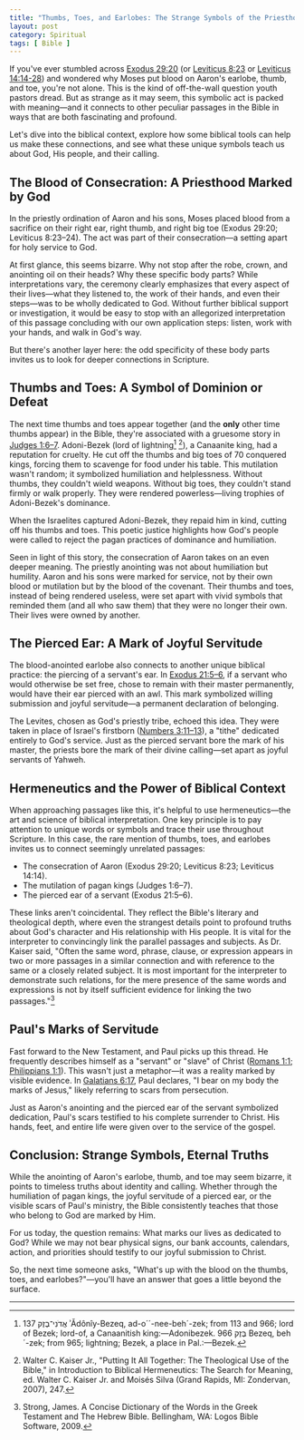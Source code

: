 ```yaml
---
title: "Thumbs, Toes, and Earlobes: The Strange Symbols of the Priesthood"
layout: post
category: Spiritual
tags: [ Bible ]
---
```


If you've ever stumbled across [Exodus 29:20](https://biblehub.com/csb/exodus/29.htm) (or [Leviticus 8:23](https://biblehub.com/csb/leviticus/8.htm) or [Leviticus 14:14-28](https://biblehub.com/csb/leviticus/14.htm)) and wondered why Moses put blood on Aaron's earlobe, thumb, and toe, you're not alone. This is the kind of off-the-wall question youth pastors dread. But as strange as it may seem, this symbolic act is packed with meaning—and it connects to other peculiar passages in the Bible in ways that are both fascinating and profound.
<!-- more -->

Let's dive into the biblical context, explore how some biblical tools can help us make these connections, and see what these unique symbols teach us about God, His people, and their calling.

## The Blood of Consecration: A Priesthood Marked by God
In the priestly ordination of Aaron and his sons, Moses placed blood from a sacrifice on their right ear, right thumb, and right big toe (Exodus 29:20; Leviticus 8:23–24). The act was part of their consecration—a setting apart for holy service to God.

At first glance, this seems bizarre. Why not stop after the robe, crown, and anointing oil on their heads? Why these specific body parts? While interpretations vary, the ceremony clearly emphasizes that every aspect of their lives—what they listened to, the work of their hands, and even their steps—was to be wholly dedicated to God. Without further biblical support or investigation, it would be easy to stop with an allegorized interpretation of this passage concluding with our own application steps: listen, work with your hands, and walk in God's way.

But there's another layer here: the odd specificity of these body parts invites us to look for deeper connections in Scripture.

## Thumbs and Toes: A Symbol of Dominion or Defeat
The next time thumbs and toes appear together (and the **only** other time thumbs appear) in the Bible, they're associated with a gruesome story in [Judges 1:6–7](https://biblehub.com/csb/judges/1.htm). Adoni-Bezek (lord of lightning[^1] [^2]), a Canaanite king, had a reputation for cruelty. He cut off the thumbs and big toes of 70 conquered kings, forcing them to scavenge for food under his table. This mutilation wasn't random; it symbolized humiliation and helplessness. Without thumbs, they couldn't wield weapons. Without big toes, they couldn't stand firmly or walk properly. They were rendered powerless—living trophies of Adoni-Bezek's dominance.

When the Israelites captured Adoni-Bezek, they repaid him in kind, cutting off his thumbs and toes. This poetic justice highlights how God's people were called to reject the pagan practices of dominance and humiliation.

Seen in light of this story, the consecration of Aaron takes on an even deeper meaning. The priestly anointing was not about humiliation but humility. Aaron and his sons were marked for service, not by their own blood or mutilation but by the blood of the covenant. Their thumbs and toes, instead of being rendered useless, were set apart with vivid symbols that reminded them (and all who saw them) that they were no longer their own. Their lives were owned by another.

## The Pierced Ear: A Mark of Joyful Servitude
The blood-anointed earlobe also connects to another unique biblical practice: the piercing of a servant's ear. In [Exodus 21:5–6](https://biblehub.com/csb/exodus/21.htm), if a servant who would otherwise be set free, chose to remain with their master permanently, would have their ear pierced with an awl. This mark symbolized willing submission and joyful servitude—a permanent declaration of belonging.

The Levites, chosen as God's priestly tribe, echoed this idea. They were taken in place of Israel's firstborn ([Numbers 3:11–13](https://biblehub.com/csb/numbers/3.htm)), a "tithe" dedicated entirely to God's service. Just as the pierced servant bore the mark of his master, the priests bore the mark of their divine calling—set apart as joyful servants of Yahweh.

## Hermeneutics and the Power of Biblical Context
When approaching passages like this, it's helpful to use hermeneutics—the art and science of biblical interpretation. One key principle is to pay attention to unique words or symbols and trace their use throughout Scripture. In this case, the rare mention of thumbs, toes, and earlobes invites us to connect seemingly unrelated passages:
- The consecration of Aaron (Exodus 29:20; Leviticus 8:23; Leviticus 14:14).
- The mutilation of pagan kings (Judges 1:6–7).
- The pierced ear of a servant (Exodus 21:5–6).

These links aren't coincidental. They reflect the Bible's literary and theological depth, where even the strangest details point to profound truths about God's character and His relationship with His people. It is vital for the interpreter to convincingly link the parallel passages and subjects. As Dr. Kaiser said, "Often the same word, phrase, clause, or expression appears in two or more passages in a similar connection and with reference to the same or a closely related subject. It is most important for the interpreter to demonstrate such relations, for the mere presence of the same words and expressions is not by itself sufficient evidence for linking the two passages."[^3]

## Paul's Marks of Servitude
Fast forward to the New Testament, and Paul picks up this thread. He frequently describes himself as a "servant" or "slave" of Christ ([Romans 1:1](https://biblehub.com/csb/romans/1.htm); [Philippians 1:1](https://biblehub.com/csb/philippians/1.htm)). This wasn't just a metaphor—it was a reality marked by visible evidence. In [Galatians 6:17](https://biblehub.com/csb/galatians/6.htm), Paul declares, "I bear on my body the marks of Jesus," likely referring to scars from persecution.

Just as Aaron's anointing and the pierced ear of the servant symbolized dedication, Paul's scars testified to his complete surrender to Christ. His hands, feet, and entire life were given over to the service of the gospel.

## Conclusion: Strange Symbols, Eternal Truths
While the anointing of Aaron's earlobe, thumb, and toe may seem bizarre, it points to timeless truths about identity and calling. Whether through the humiliation of pagan kings, the joyful servitude of a pierced ear, or the visible scars of Paul's ministry, the Bible consistently teaches that those who belong to God are marked by Him.

For us today, the question remains: What marks our lives as dedicated to God? While we may not bear physical signs, our bank accounts, calendars, action, and priorities should testify to our joyful submission to Christ.

So, the next time someone asks, "What's up with the blood on the thumbs, toes, and earlobes?"—you'll have an answer that goes a little beyond the surface.


---

[^1]: 137 אֲדֹנִי־בֶזֶק ʾĂdônîy-Bezeq, ad-o´´-nee-beh´-zek; from 113 and 966; lord of Bezek; lord-of, a Canaanitish king:—Adonibezek. 966 בֶּזֶק Bezeq, beh´-zek; from 965; lightning; Bezek, a place in Pal.:—Bezek.
[^3]: Strong, James. A Concise Dictionary of the Words in the Greek Testament and The Hebrew Bible. Bellingham, WA: Logos Bible Software, 2009.
[^2]: Walter C. Kaiser Jr., "Putting It All Together: The Theological Use of the Bible," in Introduction to Biblical Hermeneutics: The Search for Meaning, ed. Walter C. Kaiser Jr. and Moisés Silva (Grand Rapids, MI: Zondervan, 2007), 247.